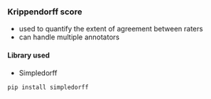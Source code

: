 ### Krippendorff score

- used to quantify the extent of agreement between raters
- can handle multiple annotators


#### Library used 

- Simpledorff

```
pip install simpledorff
```
